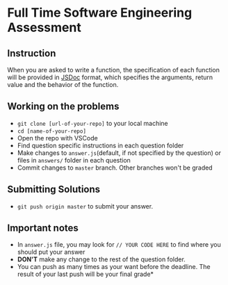 # Full Time Software Engineering Assessment

## Instruction

When you are asked to write a function, the specification of each function will be provided in [JSDoc](https://jsdoc.app/) format, which specifies the arguments, return value and the behavior of the function.

## Working on the problems

- `git clone [url-of-your-repo]` to your local machine
- `cd [name-of-your-repo]`
- Open the repo with VSCode
- Find question specific instructions in each question folder
- Make changes to `answer.js`(default, if not specified by the question) or files in `answers/` folder in each question
- Commit changes to `master` branch. Other branches won't be graded

## Submitting Solutions

- `git push origin master` to submit your answer.

## Important notes

- In `answer.js` file, you may look for `// YOUR CODE HERE` to find where you should put your answer
- **DON'T** make any change to the rest of the question folder.
- You can push as many times as your want before the deadline. The result of your last push will be your final grade*
